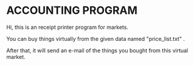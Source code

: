 # ACCOUNTING PROGRAM

Hi, this is an receipt printer program for markets.

You can buy things virtually from the given data named "price_list.txt" .

After that, it will send an e-mail of the things you bought from this virtual market. 